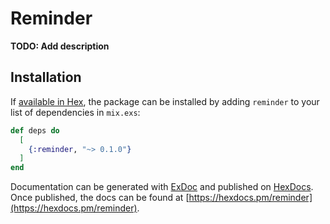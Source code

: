 # Reminder

**TODO: Add description**

## Installation

If [available in Hex](https://hex.pm/docs/publish), the package can be installed
by adding `reminder` to your list of dependencies in `mix.exs`:

```elixir
def deps do
  [
    {:reminder, "~> 0.1.0"}
  ]
end
```

Documentation can be generated with [ExDoc](https://github.com/elixir-lang/ex_doc)
and published on [HexDocs](https://hexdocs.pm). Once published, the docs can
be found at [https://hexdocs.pm/reminder](https://hexdocs.pm/reminder).


